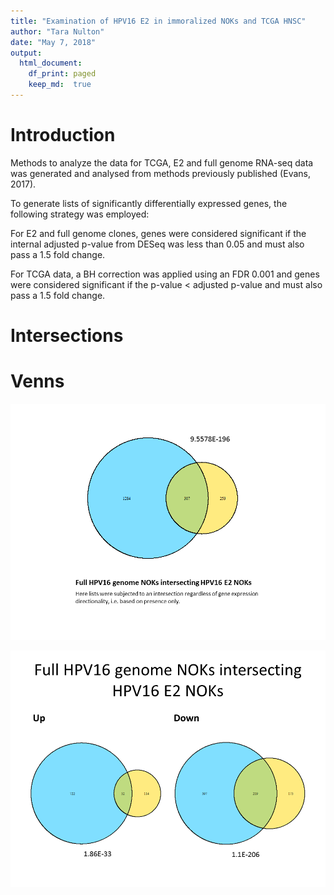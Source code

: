 ```yaml
---
title: "Examination of HPV16 E2 in immoralized NOKs and TCGA HNSC"
author: "Tara Nulton"
date: "May 7, 2018"
output:
  html_document:
    df_print: paged
    keep_md:  true
---
```




# Introduction

Methods to analyze the data for TCGA, E2 and full genome RNA-seq data was generated and analysed from methods previously published (Evans, 2017).  

To generate lists of significantly differentially expressed genes, the following strategy was employed:  

For E2 and full genome clones, genes were considered significant if the internal adjusted p-value from DESeq was less than 0.05 and must also pass a 1.5 fold change.

For TCGA data, a BH correction was applied using an FDR 0.001 and genes were considered significant if the p-value < adjusted p-value and must also pass a 1.5 fold change. 

# Intersections 

<!--html_preserve--><div id="htmlwidget-0aa193cecc227ff8f646" style="width:100%;height:auto;" class="datatables html-widget"></div>
<script type="application/json" data-for="htmlwidget-0aa193cecc227ff8f646">{"x":{"filter":"none","data":[["1","2","3","4","5"],["HPV16 E2 NOK2","HPV16 full genome NOKs","TCGA HPV16+ HNSC/non HPV HNSC","TCGA E2 HNSC/non HPV HNSC","TCGA no E2 HNSC/non HPV HNSC"],[167,775,2361,2427,609],[null,52,29,30,12],[395,817,2713,2625,1521],[null,397,136,131,64],[null,1.85975e-033,0.015338292,0.012592674,0.004231151],[null,1.1479e-206,8.64371e-028,1.95303e-026,2.31074e-009]],"container":"<table class=\"display\">\n  <thead>\n    <tr>\n      <th> <\/th>\n      <th>X<\/th>\n      <th>Up<\/th>\n      <th>Intersection<\/th>\n      <th>Down<\/th>\n      <th>Intersection.1<\/th>\n      <th>p.value.up<\/th>\n      <th>p.value.down<\/th>\n    <\/tr>\n  <\/thead>\n<\/table>","options":{"columnDefs":[{"className":"dt-right","targets":[2,3,4,5,6,7]},{"orderable":false,"targets":0}],"order":[],"autoWidth":false,"orderClasses":false}},"evals":[],"jsHooks":[]}</script><!--/html_preserve-->

# Venns



![](Image2.tif)

![](Presentation1.tif)


